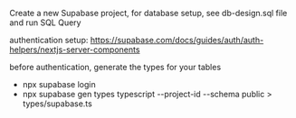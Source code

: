Create a new Supabase project, for database setup, see db-design.sql file and run SQL Query 

authentication setup: https://supabase.com/docs/guides/auth/auth-helpers/nextjs-server-components

before authentication, generate the types for your tables

- npx supabase login
- npx supabase gen types typescript --project-id <project-id> --schema public > types/supabase.ts
